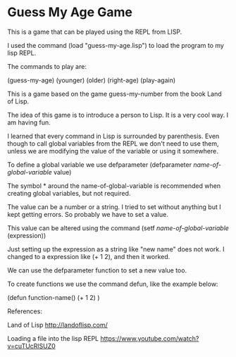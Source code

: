 # Guess My Age Game

This is a game that can be played using the REPL from LISP. 

I used the command (load "guess-my-age.lisp") to load the program to my lisp REPL. 

The commands to play are: 

(guess-my-age)
(younger)
(older)
(right-age)
(play-again)

This is a game based on the game guess-my-number from the book Land of Lisp. 

The idea of this game is to introduce a person to Lisp. It is a very cool way. I am having fun.

I learned that every command in Lisp is surrounded by parenthesis. Even though to call global variables from the REPL we don't need to use them, unless we are modifying the value of the variable or using it somewhere. 

To define a global variable we use defparameter
 (defparameter *name-of-global-variable* value)

The symbol * around the name-of-global-variable is recommended when creating global variables, but not required.

The value can be a number or a string. I tried to set without anything but I kept getting errors. So probably we have to set a value. 

This value can be altered using the command (setf *name-of-global-variable* (expression))

Just setting up the expression as a string like "new name" does not work. I changed to a expression like (+ 1 2), and then it worked. 

We can use the defparameter function to set a new value too.

To create functions we use the command defun, like the example below:

(defun function-name() 
	(+ 1 2) )

 
References:

Land of Lisp
http://landoflisp.com/

Loading a file into the lisp REPL
https://www.youtube.com/watch?v=cuTUcRlSUZ0


